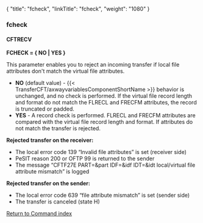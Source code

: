 {
    "title": "fcheck",
    "linkTitle": "fcheck",
    "weight": "1080"
}<span id="fcheck"></span>

### fcheck

#### CFTRECV

****FCHECK = { NO &#124; YES }****

This parameter enables you to reject an incoming transfer if local file
attributes don't match the virtual file attributes.

- ****NO****
    (default value) - {{< TransferCFT/axwayvariablesComponentShortName  >}} behavior is unchanged, and no check is
    performed. If the virtual file record length and format do not match the
    FLRECL and FRECFM attributes, the record is truncated or padded.
- ****YES**** - A record check is performed. FLRECL and FRECFM attributes are compared
    with the virtual file record length and format. If attributes do not match
    the transfer is rejected.

****Rejected
transfer on the receiver:****

- The local error code 139 “Invalid file
    attributes” is set (receiver side)
- PeSIT reason 200 or OFTP 99 is returned
    to the sender
- The message “CFTF27E PART=&part IDF=&idf
    IDT=&idt local/virtual file attribute mismatch” is logged

****Rejected transfer on the sender:****

- The local error code 639 “file attribute
    mismatch” is set (sender side)
- The transfer is canceled (state H)

[Return to Command index](../../)
